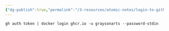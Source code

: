 ```yaml
---
{"dg-publish":true,"permalink":"/3-resources/atomic-notes/login-to-github-container-registry/","tags":["☢️_Atomic","git","software","programming","🔧_Technical","🌲_Evergreen"],"updated":"2025-10-19T09:15:47.189-07:00"}
---
```


`gh auth token | docker login ghcr.io -u graysonarts --password-stdin`